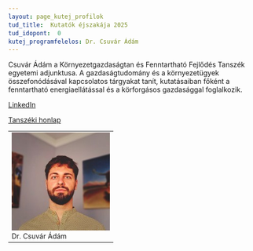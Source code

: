 ```yaml
---
layout: page_kutej_profilok
tud_title:  Kutatók éjszakája 2025
tud_idopont:  0
kutej_programfelelos: Dr. Csuvár Ádám
---
```


Csuvár Ádám a Környezetgazdaságtan és Fenntartható Fejlődés Tanszék egyetemi adjunktusa. A gazdaságtudomány és a környezetügyek összefonódásával kapcsolatos tárgyakat tanít, kutatásaiban főként a fenntartható energiaellátással és a körforgásos gazdasággal foglalkozik. 

[LinkedIn](https://www.linkedin.com/in/adamcsuvar/)

[Tanszéki honlap](http://kornygazd.bme.hu/hu/munkatarsak/dr-csuvar-adam)


<table class="picture">
<tr>
<td>

<div class="gallery">
    <img src="images/csuvar_adam.jpeg" max-width="250" max-height="200">
  <div class="desc">Dr. Csuvár Ádám</div>
</div>

</td>
</tr>
</table>
